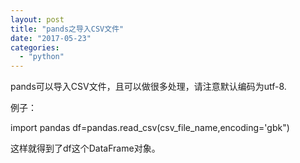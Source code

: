 ```yaml
---
layout: post
title: "pands之导入CSV文件"
date: "2017-05-23"
categories: 
  - "python"
---
```


pands可以导入CSV文件，且可以做很多处理，请注意默认编码为utf-8.

例子：

import pandas df=pandas.read\_csv(csv\_file\_name,encoding='gbk")

这样就得到了df这个DataFrame对象。
